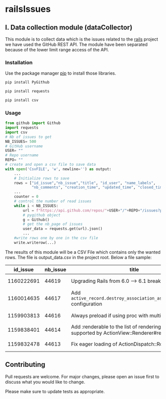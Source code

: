 # railsIssues
## I. Data collection module (dataCollector)

This module is to collect data which is the issues related to the [rails](https://github.com/rails/rails/issues) project we have used the GitHub REST API.
The module have been separated because of the lower limit range access of the API.

### Installation

Use the package manager [pip](https://pip.pypa.io/en/stable/) to install those libraries.

```bash
pip install PyGithub
```
```bash
pip install requests
```
```bash
pip install csv
```
### Usage

```python
from github import Github
import requests
import csv
# Nb of issues to get
NB_ISSUES= 500
# GitHub username
USER= ""
# Repo username
REPO= ""
# create and open a csv file to save data
with open('CsvFILE', 'w', newline='') as output:
    ...
    # Initialize rows to save
    rows = ["id_issue","nb_issue","title", "id_user", "name_labels",
            "nb_comments", "creation_time", "updated_time", "closed_time"]
    ...
    counter = 0
    # control the number of read issues 
    while i < NB_ISSUES:
        url = f"https://api.github.com/repos/"+USER+"/"+REPO+"/issues?page=" + str(nb_page)
        # pygithub object
        g = Github()
        # get the nb_page of issues
        user_data = requests.get(url).json()
        ...
    #write rows one by one in the csv file
    write.writerow(...)

```
The results of this module will be a CSV File which contains only the wanted rows.
The file is output_data.csv in the project root.
Below a file sample:

|id_issue  |nb_issue|title                                                                                 |id_user |name_labels                         |nb_comments|creation_time       |updated_time        |closed_time|
|----------|--------|--------------------------------------------------------------------------------------|--------|------------------------------------|-----------|--------------------|--------------------|-----------|
|1160222691|44619   |Upgrading Rails from 6.0 --> 6.1 breaks this query                                    |46462767|[]                                  |0          |2022-03-05T04:09:01Z|2022-03-05T04:11:16Z|           |
|1160014635|44617   |Add `active_record.destroy_association_async_batch_size` configuration                |7942714 |['activerecord', 'railties', 'docs']|0          |2022-03-04T20:13:41Z|2022-03-04T22:08:27Z|           |
|1159903813|44616   |Always preload if using proc with multifetch cache                                    |509837  |['actionview']                      |0          |2022-03-04T17:55:29Z|2022-03-04T17:56:38Z|           |
|1159838401|44614   |Add :renderable to the list of rendering keys supported by ActionView::Renderer#render|922012  |['actionview']                      |0          |2022-03-04T16:42:49Z|2022-03-04T16:42:52Z|           |
|1159832478|44613   |Fix eager loading of ActionDispatch::Routing                                          |19192189|['actionpack']                      |0          |2022-03-04T16:35:59Z|2022-03-04T16:41:46Z|           |




## Contributing
Pull requests are welcome. For major changes, please open an issue first to discuss what you would like to change.

Please make sure to update tests as appropriate.


